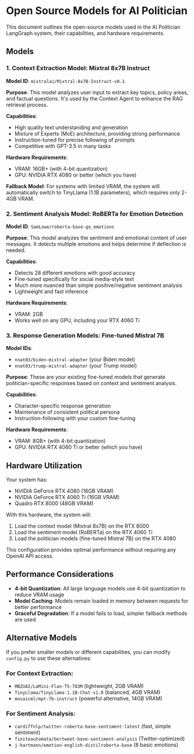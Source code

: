 # Open Source Models for AI Politician

This document outlines the open-source models used in the AI Politician LangGraph system, their capabilities, and hardware requirements.

## Models

### 1. Context Extraction Model: Mixtral 8x7B Instruct

**Model ID**: `mistralai/Mixtral-8x7B-Instruct-v0.1`

**Purpose**: This model analyzes user input to extract key topics, policy areas, and factual questions. It's used by the Context Agent to enhance the RAG retrieval process.

**Capabilities**:
- High quality text understanding and generation
- Mixture of Experts (MoE) architecture, providing strong performance
- Instruction-tuned for precise following of prompts
- Competitive with GPT-3.5 in many tasks

**Hardware Requirements**:
- VRAM: 16GB+ (with 4-bit quantization)
- GPU: NVIDIA RTX 4080 or better (which you have)

**Fallback Model**: For systems with limited VRAM, the system will automatically switch to TinyLlama (1.1B parameters), which requires only 2-4GB VRAM.

### 2. Sentiment Analysis Model: RoBERTa for Emotion Detection

**Model ID**: `SamLowe/roberta-base-go_emotions`

**Purpose**: This model analyzes the sentiment and emotional content of user messages. It detects multiple emotions and helps determine if deflection is needed.

**Capabilities**:
- Detects 28 different emotions with good accuracy
- Fine-tuned specifically for social media-style text
- Much more nuanced than simple positive/negative sentiment analysis
- Lightweight and fast inference

**Hardware Requirements**:
- VRAM: 2GB
- Works well on any GPU, including your RTX 4060 Ti

### 3. Response Generation Models: Fine-tuned Mistral 7B

**Model IDs**:
- `nnat03/biden-mistral-adapter` (your Biden model)
- `nnat03/trump-mistral-adapter` (your Trump model)

**Purpose**: These are your existing fine-tuned models that generate politician-specific responses based on context and sentiment analysis.

**Capabilities**:
- Character-specific response generation
- Maintenance of consistent political persona
- Instruction-following with your custom fine-tuning

**Hardware Requirements**:
- VRAM: 8GB+ (with 4-bit quantization)
- GPU: NVIDIA RTX 4060 Ti or better (which you have)

## Hardware Utilization

Your system has:
- NVIDIA GeForce RTX 4080 (16GB VRAM)
- NVIDIA GeForce RTX 4060 Ti (16GB VRAM)
- Quadro RTX 8000 (48GB VRAM)

With this hardware, the system will:
1. Load the context model (Mixtral 8x7B) on the RTX 8000
2. Load the sentiment model (RoBERTa) on the RTX 4060 Ti
3. Load the politician models (fine-tuned Mistral 7B) on the RTX 4080

This configuration provides optimal performance without requiring any OpenAI API access.

## Performance Considerations

- **4-bit Quantization**: All large language models use 4-bit quantization to reduce VRAM usage
- **Model Caching**: Models remain loaded in memory between requests for better performance
- **Graceful Degradation**: If a model fails to load, simpler fallback methods are used

## Alternative Models

If you prefer smaller models or different capabilities, you can modify `config.py` to use these alternatives:

### For Context Extraction:
- `MBZUAI/LaMini-Flan-T5-783M` (lightweight, 2GB VRAM)
- `TinyLlama/TinyLlama-1.1B-Chat-v1.0` (balanced, 4GB VRAM)
- `mosaicml/mpt-7b-instruct` (powerful alternative, 14GB VRAM)

### For Sentiment Analysis:
- `cardiffnlp/twitter-roberta-base-sentiment-latest` (fast, simple sentiment)
- `finiteautomata/bertweet-base-sentiment-analysis` (Twitter-optimized)
- `j-hartmann/emotion-english-distilroberta-base` (8 basic emotions) 